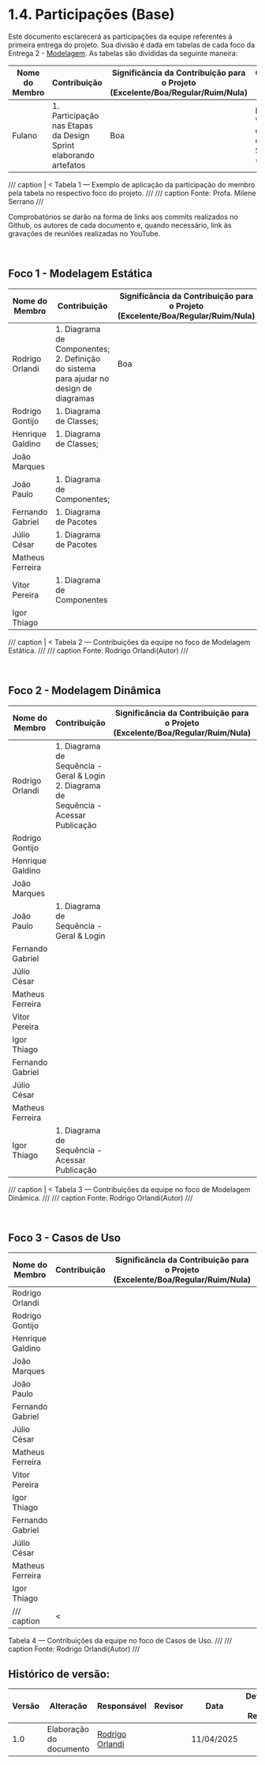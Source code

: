 # 1.4. Participações (Base)

Este documento esclarecerá as participações da equipe referentes à primeira entrega do projeto. Sua divisão é dada em tabelas de cada foco da Entrega 2 - [Modelagem](2.Modelagem.md). As tabelas são divididas da seguinte maneira:

|Nome do Membro | Contribuição | Significância da Contribuição para o Projeto (Excelente/Boa/Regular/Ruim/Nula) | Comprobatórios Claros (com link) |
|---------------|--------------|--------------------------------------------------------------------------------|---------------------------|
| Fulano  |  1. Participação nas Etapas da Design Sprint elaborando artefatos | Boa | Registro nos Versionamentos do Documento de Design Sprint, conforme (link) |

/// caption | <
Tabela 1 — Exemplo de aplicação da participação do membro pela tabela no respectivo foco do projeto.
///
/// caption
Fonte: Profa. Milene Serrano
///

Comprobatórios se darão na forma de links aos commits realizados no Github, os autores de cada documento e, quando necessário, link às gravações de reuniões realizadas no YouTube.

<br>

## Foco 1 - Modelagem Estática

|Nome do Membro | Contribuição | Significância da Contribuição para o Projeto (Excelente/Boa/Regular/Ruim/Nula) | Comprobatórios Claros (com link) |
|---------------|--------------|--------------------------------------------------------------------------------|---------------------------|
| Rodrigo Orlandi | 1. Diagrama de Componentes; <br> 2. Definição do sistema para ajudar no design de diagramas |  Boa  | 1. [Commit](https://github.com/UnBArqDsw2025-1-Turma02/2025.1-T02_G5_BackSeat_Entrega_02/commit/00591a2cf944f3020f0742db6f9a52d8c00a893f); <br> 2. [Definição Backseat](https://docs.google.com/document/d/1FAuYqqCOM6dSgEaRmESRIExmBsOCEnG8qxCVmocoBr8/edit?usp=sharing). |
| Rodrigo Gontijo  |  1. Diagrama de Classes;  |    | 1. [Issue](https://github.com/UnBArqDsw2025-1-Turma02/2025.1-T02_G5_BackSeat_Entrega_02/issues/2)   |
| Henrique Galdino |  1. Diagrama de Classes;  |    | 1. [Issue](https://github.com/UnBArqDsw2025-1-Turma02/2025.1-T02_G5_BackSeat_Entrega_02/issues/2)  |
| João Marques     |    |    |   |
| João Paulo       | 1. Diagrama de Componentes;  |    |  1. [Issue](https://github.com/UnBArqDsw2025-1-Turma02/2025.1-T02_G5_BackSeat_Entrega_02/issues/4), [Commit específico](https://github.com/UnBArqDsw2025-1-Turma02/2025.1-T02_G5_BackSeat_Entrega_02/commit/ec3ea54f3871d4275f3fa86d345d166e45abf1e1) |
| Fernando Gabriel | 1. Diagrama de Pacotes |   |  1. [Issue](https://github.com/UnBArqDsw2025-1-Turma02/2025.1-T02_G5_BackSeat_Entrega_02/issues/3), [Commit específico](https://github.com/UnBArqDsw2025-1-Turma02/2025.1-T02_G5_BackSeat_Entrega_02/commit/e0f3cebc37fb90e464a9f30fbdabf552066dd8a3)  |
| Júlio César      | 1. Diagrama de Pacotes |   |  1. [Issue](https://github.com/UnBArqDsw2025-1-Turma02/2025.1-T02_G5_BackSeat_Entrega_02/issues/3), [Commit específico](https://github.com/UnBArqDsw2025-1-Turma02/2025.1-T02_G5_BackSeat_Entrega_02/commit/e0f3cebc37fb90e464a9f30fbdabf552066dd8a3)  |
| Matheus Ferreira |  |   |    |
| Vitor Pereira    |  1. Diagrama de Componentes  |    | 1. [Issue](https://github.com/UnBArqDsw2025-1-Turma02/2025.1-T02_G5_BackSeat_Entrega_02/issues/4)  |
| Igor Thiago      |    |    |   |


/// caption | <
Tabela 2 — Contribuições da equipe no foco de Modelagem Estática.
///
/// caption
Fonte: Rodrigo Orlandi(Autor)
///

<br>

## Foco 2 - Modelagem Dinâmica

|Nome do Membro | Contribuição | Significância da Contribuição para o Projeto (Excelente/Boa/Regular/Ruim/Nula) | Comprobatórios Claros (com link) |
|---------------|--------------|--------------------------------------------------------------------------------|---------------------------|
| Rodrigo Orlandi |1. Diagrama de Sequência - Geral & Login <br>  2. Diagrama de Sequência - Acessar Publicação  |    |  |
| Rodrigo Gontijo  |    |    |   |
| Henrique Galdino |    |    |   |
| João Marques     | |  |  |
| João Paulo       | 1. Diagrama de Sequência - Geral & Login  |    | 1. [Commit](https://github.com/UnBArqDsw2025-1-Turma02/2025.1-T02_G5_BackSeat_Entrega_02/commit/dd4aa4539c98137ca0c914490e3887dcb557eebd)  |
| Fernando Gabriel |  |   |    |
| Júlio César      |  |   |    |
| Matheus Ferreira |  |   |    |
| Vitor Pereira    |    |    |   |
| Igor Thiago      |    |    |   |
| Fernando Gabriel |    |    |   |
| Júlio César      |    |    |   |
| Matheus Ferreira |    |    |   |
| Igor Thiago      | 1. Diagrama de Sequência - Acessar Publicação    |    | 1. [Commit](https://github.com/UnBArqDsw2025-1-Turma02/2025.1-T02_G5_BackSeat_Entrega_02/commit/50f0040cda42eccd2ad164a56266a823c6a9aaaes)  |

/// caption | <
Tabela 3 — Contribuições da equipe no foco de Modelagem Dinâmica.
///
/// caption
Fonte: Rodrigo Orlandi(Autor)
///

<br>

## Foco 3 - Casos de Uso

|Nome do Membro | Contribuição | Significância da Contribuição para o Projeto (Excelente/Boa/Regular/Ruim/Nula) | Comprobatórios Claros (com link) |
|---------------|--------------|--------------------------------------------------------------------------------|---------------------------|
| Rodrigo Orlandi |   |    |  |
| Rodrigo Gontijo  |    |    |   |
| Henrique Galdino |    |    |   |
| João Marques     | |  |  |
| João Paulo       |    |    |   |
| Fernando Gabriel |  |   |    |
| Júlio César      |  |   |    |
| Matheus Ferreira |  |   |    |
| Vitor Pereira    |    |    |   |
| Igor Thiago      |    |    |   |
| Fernando Gabriel |    |    |   |
| Júlio César      |    |    |   |
| Matheus Ferreira |    |    |   |
| Igor Thiago      |    |    |   |
/// caption | <
Tabela 4 — Contribuições da equipe no foco de Casos de Uso.
///
/// caption
Fonte: Rodrigo Orlandi(Autor)
///

## Histórico de versão:

| Versão | Alteração                  | Responsável     | Revisor | Data       | Detalhes da Revisão |
| -      | -                          | -               | -       | -          | -                   |
| 1.0    | Elaboração do documento | [Rodrigo Orlandi](https://github.com/orlandirodrigo) | | 11/04/2025 | |

